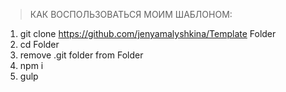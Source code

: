 > КАК ВОСПОЛЬЗОВАТЬСЯ МОИМ ШАБЛОНОМ:

1. git clone https://github.com/jenyamalyshkina/Template Folder
2. cd Folder
3. remove .git folder from Folder
4. npm i
5. gulp

